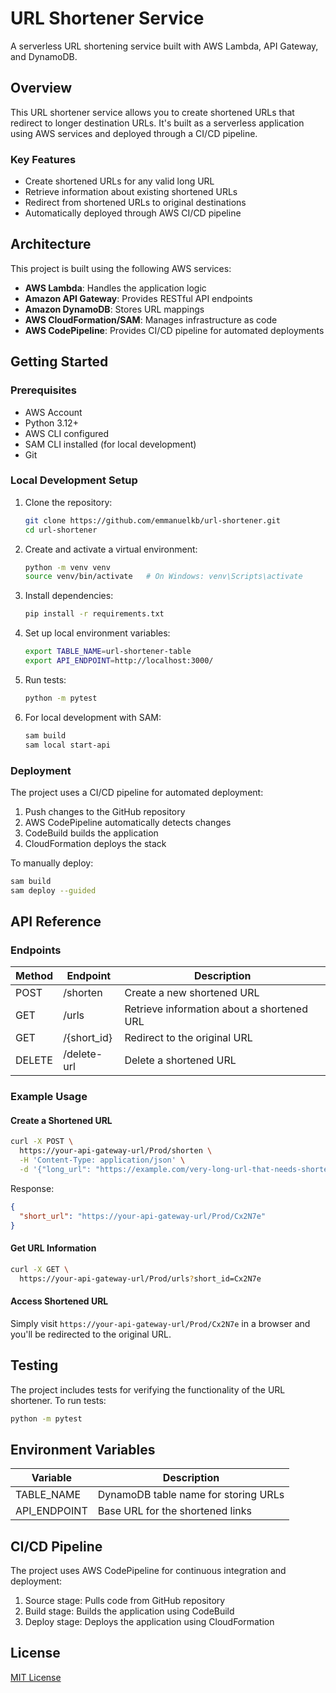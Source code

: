 # URL Shortener Service

A serverless URL shortening service built with AWS Lambda, API Gateway, and DynamoDB.

## Overview

This URL shortener service allows you to create shortened URLs that redirect to longer destination URLs. It's built as a serverless application using AWS services and deployed through a CI/CD pipeline.

### Key Features
- Create shortened URLs for any valid long URL
- Retrieve information about existing shortened URLs
- Redirect from shortened URLs to original destinations
- Automatically deployed through AWS CI/CD pipeline

## Architecture

This project is built using the following AWS services:
- **AWS Lambda**: Handles the application logic
- **Amazon API Gateway**: Provides RESTful API endpoints
- **Amazon DynamoDB**: Stores URL mappings
- **AWS CloudFormation/SAM**: Manages infrastructure as code
- **AWS CodePipeline**: Provides CI/CD pipeline for automated deployments


## Getting Started

### Prerequisites
- AWS Account
- Python 3.12+
- AWS CLI configured
- SAM CLI installed (for local development)
- Git

### Local Development Setup

1. Clone the repository:
   ```bash
   git clone https://github.com/emmanuelkb/url-shortener.git
   cd url-shortener
   ```

2. Create and activate a virtual environment:
   ```bash
   python -m venv venv
   source venv/bin/activate   # On Windows: venv\Scripts\activate
   ```

3. Install dependencies:
   ```bash
   pip install -r requirements.txt
   ```

4. Set up local environment variables:
   ```bash
   export TABLE_NAME=url-shortener-table
   export API_ENDPOINT=http://localhost:3000/
   ```

5. Run tests:
   ```bash
   python -m pytest
   ```

6. For local development with SAM:
   ```bash
   sam build
   sam local start-api
   ```

### Deployment

The project uses a CI/CD pipeline for automated deployment:

1. Push changes to the GitHub repository
2. AWS CodePipeline automatically detects changes
3. CodeBuild builds the application
4. CloudFormation deploys the stack

To manually deploy:

```bash
sam build
sam deploy --guided
```

## API Reference

### Endpoints

| Method | Endpoint | Description |
|--------|----------|-------------|
| POST | /shorten | Create a new shortened URL |
| GET | /urls | Retrieve information about a shortened URL |
| GET | /{short_id} | Redirect to the original URL |
| DELETE | /delete-url | Delete a shortened URL |

### Example Usage

#### Create a Shortened URL
```bash
curl -X POST \
  https://your-api-gateway-url/Prod/shorten \
  -H 'Content-Type: application/json' \
  -d '{"long_url": "https://example.com/very-long-url-that-needs-shortening"}'
```

Response:
```json
{
  "short_url": "https://your-api-gateway-url/Prod/Cx2N7e"
}
```

#### Get URL Information
```bash
curl -X GET \
  https://your-api-gateway-url/Prod/urls?short_id=Cx2N7e
```

#### Access Shortened URL
Simply visit `https://your-api-gateway-url/Prod/Cx2N7e` in a browser and you'll be redirected to the original URL.

## Testing

The project includes tests for verifying the functionality of the URL shortener. To run tests:

```bash
python -m pytest
```

## Environment Variables

| Variable | Description |
|----------|-------------|
| TABLE_NAME | DynamoDB table name for storing URLs |
| API_ENDPOINT | Base URL for the shortened links |

## CI/CD Pipeline

The project uses AWS CodePipeline for continuous integration and deployment:

1. Source stage: Pulls code from GitHub repository
2. Build stage: Builds the application using CodeBuild
3. Deploy stage: Deploys the application using CloudFormation

## License

[MIT License](LICENSE)
